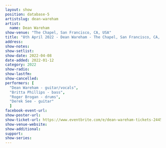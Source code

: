 ```yaml
---
layout: show
position: database-5
artistslug: dean-wareham
artist:
  name: Dean Wareham
show-venue: "The Chapel, San Francisco, CA, USA"
title: "8th April 2022 - Dean Wareham - The Chapel, San Francisco, CA, USA"
address: 
show-notes: 
show-setlist:
show-date: 2022-04-08
date-added: 2022-01-12
category: 2022
show-radio:
show-lastfm:
show-cancelled: 
performers: [
  "Dean Wareham - guitar/vocals",
  "Britta Phillips - bass",
  "Roger Brogan - drums",
  "Derek See - guitar"
  ]
facebook-event-url:
show-poster-url: 
show-ticket-url: https://www.eventbrite.com/e/dean-wareham-tickets-244508340027 
show-venue-website:
show-additional:
support:
show-series: 
---
```

